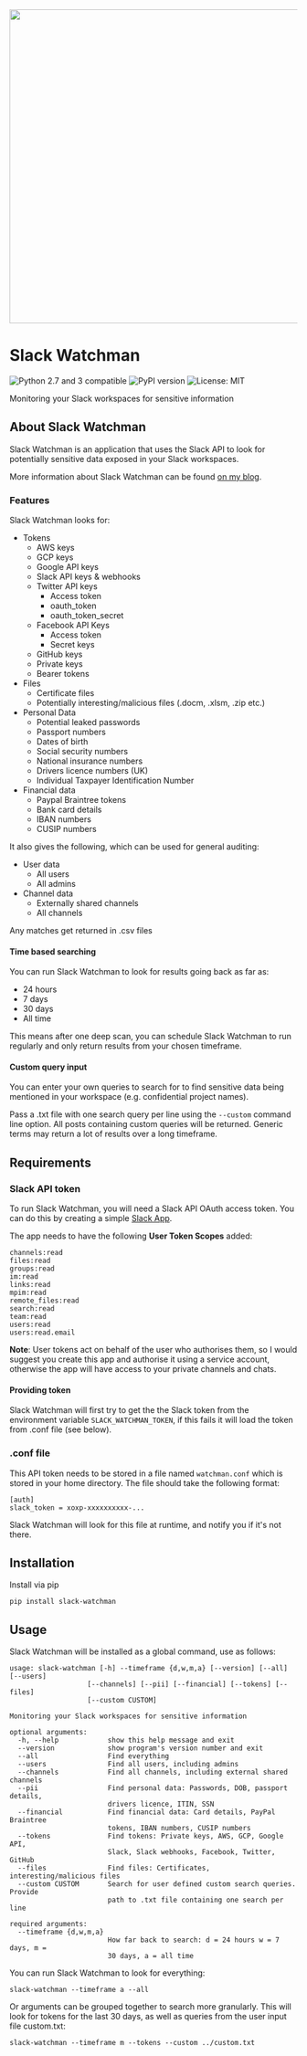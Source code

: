 <img src="https://i.imgur.com/RsZPaC9.png" width="550">

# Slack Watchman
![Python 2.7 and 3 compatible](https://img.shields.io/pypi/pyversions/slack-watchman)
![PyPI version](https://img.shields.io/pypi/v/slack-watchman.svg)
![License: MIT](https://img.shields.io/pypi/l/slack-watchman.svg)

Monitoring your Slack workspaces for sensitive information

## About Slack Watchman
Slack Watchman is an application that uses the Slack API to look for potentially sensitive data exposed in your Slack workspaces.

More information about Slack Watchman can be found [on my blog](https://papermtn.co.uk/slack-watchman-monitoring-slack-workspaces-for-sensitive-information/).

### Features
Slack Watchman looks for:

- Tokens
  - AWS keys
  - GCP keys
  - Google API keys
  - Slack API keys & webhooks
  - Twitter API keys
      - Access token
      - oauth_token
      - oauth_token_secret
  - Facebook API Keys
      - Access token
      - Secret keys
  - GitHub keys
  - Private keys
  - Bearer tokens
- Files
    - Certificate files
    - Potentially interesting/malicious files (.docm, .xlsm, .zip etc.)
- Personal Data
    - Potential leaked passwords
    - Passport numbers
    - Dates of birth
    - Social security numbers
    - National insurance numbers
    - Drivers licence numbers (UK)
    - Individual Taxpayer Identification Number
- Financial data
    - Paypal Braintree tokens
    - Bank card details
    - IBAN numbers
    - CUSIP numbers

It also gives the following, which can be used for general auditing:
- User data
    - All users
    - All admins
- Channel data
    - Externally shared channels
    - All channels

Any matches get returned in .csv files

#### Time based searching
You can run Slack Watchman to look for results going back as far as:
- 24 hours
- 7 days
- 30 days
- All time

This means after one deep scan, you can schedule Slack Watchman to run regularly and only return results from your chosen timeframe.

#### Custom query input
You can enter your own queries to search for to find sensitive data being mentioned in your workspace (e.g. confidential project names).

Pass a .txt file with one search query per line using the `--custom` command line option. All posts containing custom queries will be returned. Generic terms may return a lot of results over a long timeframe.

## Requirements
### Slack API token
To run Slack Watchman, you will need a Slack API OAuth access token. You can do this by creating a simple [Slack App](https://api.slack.com/apps).

The app needs to have the following **User Token Scopes** added:
```
channels:read
files:read
groups:read
im:read
links:read
mpim:read
remote_files:read
search:read
team:read
users:read
users:read.email
```
**Note**: User tokens act on behalf of the user who authorises them, so I would suggest you create this app and authorise it using a service account, otherwise the app will have access to your private channels and chats.

#### Providing token
Slack Watchman will first try to get the the Slack token from the environment variable `SLACK_WATCHMAN_TOKEN`, if this fails it will load the token from .conf file (see below).

### .conf file
This API token needs to be stored in a file named `watchman.conf` which is stored in your home directory. The file should take the following format:
```
[auth]
slack_token = xoxp-xxxxxxxxxx-...
```
Slack Watchman will look for this file at runtime, and notify you if it's not there.

## Installation
Install via pip

`pip install slack-watchman`

## Usage
Slack Watchman will be installed as a global command, use as follows:
```
usage: slack-watchman [-h] --timeframe {d,w,m,a} [--version] [--all] [--users]
                   [--channels] [--pii] [--financial] [--tokens] [--files]
                   [--custom CUSTOM]

Monitoring your Slack workspaces for sensitive information

optional arguments:
  -h, --help            show this help message and exit
  --version             show program's version number and exit
  --all                 Find everything
  --users               Find all users, including admins
  --channels            Find all channels, including external shared channels
  --pii                 Find personal data: Passwords, DOB, passport details,
                        drivers licence, ITIN, SSN
  --financial           Find financial data: Card details, PayPal Braintree
                        tokens, IBAN numbers, CUSIP numbers
  --tokens              Find tokens: Private keys, AWS, GCP, Google API,
                        Slack, Slack webhooks, Facebook, Twitter, GitHub
  --files               Find files: Certificates, interesting/malicious files
  --custom CUSTOM       Search for user defined custom search queries. Provide
                        path to .txt file containing one search per line

required arguments:
  --timeframe {d,w,m,a}
                        How far back to search: d = 24 hours w = 7 days, m =
                        30 days, a = all time
  ```

You can run Slack Watchman to look for everything:

`slack-watchman --timeframe a --all`

Or arguments can be grouped together to search more granularly. This will look for tokens for the last 30 days, as well as queries from the user input file custom.txt:

`slack-watchman --timeframe m --tokens --custom ../custom.txt`
